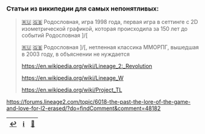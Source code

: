 ### Статьи из википедии для самых непонятливых:
> [🇷🇺](https://ru.wikipedia.org/wiki/Lineage_(компьютерная_игра)) [🇬🇧](https://en.wikipedia.org/wiki/Lineage_(video_game)) Родословная, игра 1998 года, первая игра в сеттинге с 2D изометрической графикой, которая происходила за 150 лет до событий Родословная ]/[
> 
> [🇷🇺](https://ru.wikipedia.org/wiki/Lineage_II) [🇬🇧](https://en.wikipedia.org/wiki/Lineage_II) Родословная ]/[, нетленная классика ММОРПГ, вышедшая в 2003 году, в объяснении не нуждается
> 
> https://en.wikipedia.org/wiki/Lineage_2:_Revolution
> 
> https://en.wikipedia.org/wiki/Lineage_W
> 
> https://en.wikipedia.org/wiki/Project_TL

https://forums.lineage2.com/topic/6018-the-past-the-lore-of-the-game-and-love-for-l2-erased/?do=findComment&comment=48182

|[↩️](header.md)|[ℹ️](info.md)|[🔮](arts.md)|
|:---:|:---:|:---:|
